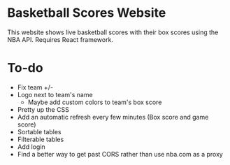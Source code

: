 # Basketball Scores Website

This website shows live basketball scores with their box scores using the NBA API. Requires React framework.

# To-do

- Fix team +/-
- Logo next to team's name
  - Maybe add custom colors to team's box score
- Pretty up the CSS
- Add an automatic refresh every few minutes (Box score and game score)
- Sortable tables
- Filterable tables
- Add login
- Find a better way to get past CORS rather than use nba.com as a proxy

